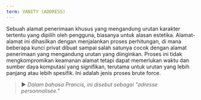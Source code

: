 ```yaml
---
term: VANITY (ADDRESS)
---
```


Sebuah alamat penerimaan khusus yang mengandung urutan karakter tertentu yang dipilih oleh pengguna, biasanya untuk alasan estetika. Alamat-alamat ini dihasilkan dengan menjalankan proses perhitungan, di mana beberapa kunci privat dibuat sampai salah satunya cocok dengan alamat penerimaan yang mengandung urutan yang diinginkan. Proses ini tidak mengkompromikan keamanan alamat tetapi dapat memerlukan waktu dan sumber daya komputasi yang signifikan, terutama untuk urutan yang lebih panjang atau lebih spesifik. Ini adalah jenis proses brute force.

> ► *Dalam bahasa Prancis, ini disebut sebagai "adresse personnalisée."*